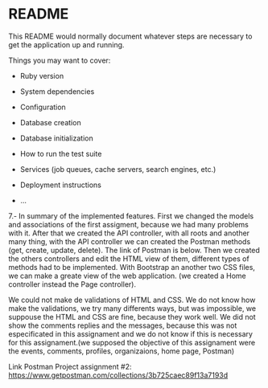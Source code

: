 # README

This README would normally document whatever steps are necessary to get the
application up and running.

Things you may want to cover:

* Ruby version

* System dependencies

* Configuration

* Database creation

* Database initialization

* How to run the test suite

* Services (job queues, cache servers, search engines, etc.)

* Deployment instructions

* ...

7.-
In summary of the implemented features. First we changed the models and associations of the first assigment, because
we had many problems with it. After that we created the API controller, with all roots and another many thing, with the API 
controller we can created the Postman methods (get, create, update, delete). The link of Postman is below. 
Then we created the others controllers and edit the HTML view of them, different types of methods had to be implemented.
With Bootstrap an another two CSS files, we can make a greate view of the web application. (we created a Home controller instead the Page controller).

We could not make de validations of HTML and CSS. We do not know how make the validations, we try many differents ways, but was impossible,
we suppouse the HTML and CSS are fine, because they work well. We did not show the comments replies and the messages, because this
was not especificated in this assignament and we do not know if this is necessary for this assignament.(we supposed the objective of this assignament were 
the events, comments, profiles, organizaions, home page, Postman)

Link Postman Project assignment #2:
https://www.getpostman.com/collections/3b725caec89f13a7193d
